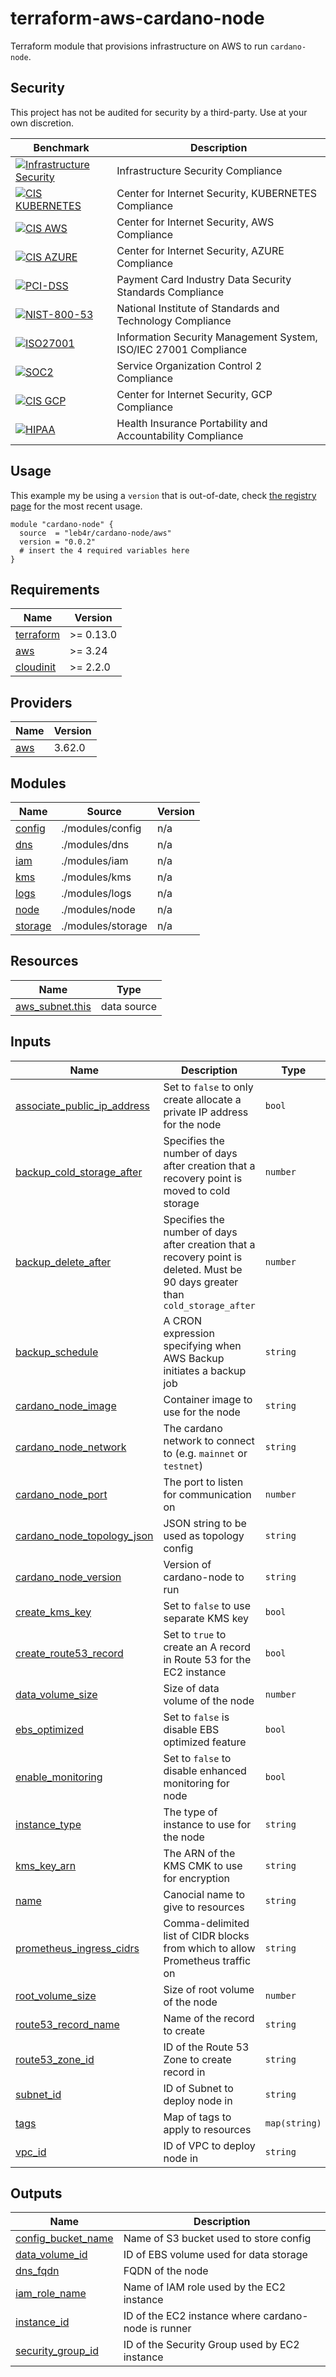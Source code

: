 # terraform-aws-cardano-node

Terraform module that provisions infrastructure on AWS to run `cardano-node`.

## Security

This project has not be audited for security by a third-party. Use at your own discretion.

| Benchmark                                                                                                                                                                                                                                           | Description                                                      |
| --------------------------------------------------------------------------------------------------------------------------------------------------------------------------------------------------------------------------------------------------- | ---------------------------------------------------------------- |
| [![Infrastructure Security](https://www.bridgecrew.cloud/badges/github/leb4r/terraform-aws-cardano-node/general)](https://www.bridgecrew.cloud/link/badge?vcs=github&fullRepo=leb4r%2Fterraform-aws-cardano-node&benchmark=INFRASTRUCTURE+SECURITY) | Infrastructure Security Compliance                               |
| [![CIS KUBERNETES](https://www.bridgecrew.cloud/badges/github/leb4r/terraform-aws-cardano-node/cis_kubernetes)](https://www.bridgecrew.cloud/link/badge?vcs=github&fullRepo=leb4r%2Fterraform-aws-cardano-node&benchmark=CIS+KUBERNETES+V1.5)       | Center for Internet Security, KUBERNETES Compliance              |
| [![CIS AWS](https://www.bridgecrew.cloud/badges/github/leb4r/terraform-aws-cardano-node/cis_aws)](https://www.bridgecrew.cloud/link/badge?vcs=github&fullRepo=leb4r%2Fterraform-aws-cardano-node&benchmark=CIS+AWS+V1.2)                            | Center for Internet Security, AWS Compliance                     |
| [![CIS AZURE](https://www.bridgecrew.cloud/badges/github/leb4r/terraform-aws-cardano-node/cis_azure)](https://www.bridgecrew.cloud/link/badge?vcs=github&fullRepo=leb4r%2Fterraform-aws-cardano-node&benchmark=CIS+AZURE+V1.1)                      | Center for Internet Security, AZURE Compliance                   |
| [![PCI-DSS](https://www.bridgecrew.cloud/badges/github/leb4r/terraform-aws-cardano-node/pci)](https://www.bridgecrew.cloud/link/badge?vcs=github&fullRepo=leb4r%2Fterraform-aws-cardano-node&benchmark=PCI-DSS+V3.2)                                | Payment Card Industry Data Security Standards Compliance         |
| [![NIST-800-53](https://www.bridgecrew.cloud/badges/github/leb4r/terraform-aws-cardano-node/nist)](https://www.bridgecrew.cloud/link/badge?vcs=github&fullRepo=leb4r%2Fterraform-aws-cardano-node&benchmark=NIST-800-53)                            | National Institute of Standards and Technology Compliance        |
| [![ISO27001](https://www.bridgecrew.cloud/badges/github/leb4r/terraform-aws-cardano-node/iso)](https://www.bridgecrew.cloud/link/badge?vcs=github&fullRepo=leb4r%2Fterraform-aws-cardano-node&benchmark=ISO27001)                                   | Information Security Management System, ISO/IEC 27001 Compliance |
| [![SOC2](https://www.bridgecrew.cloud/badges/github/leb4r/terraform-aws-cardano-node/soc2)](https://www.bridgecrew.cloud/link/badge?vcs=github&fullRepo=leb4r%2Fterraform-aws-cardano-node&benchmark=SOC2)                                          | Service Organization Control 2 Compliance                        |
| [![CIS GCP](https://www.bridgecrew.cloud/badges/github/leb4r/terraform-aws-cardano-node/cis_gcp)](https://www.bridgecrew.cloud/link/badge?vcs=github&fullRepo=leb4r%2Fterraform-aws-cardano-node&benchmark=CIS+GCP+V1.1)                            | Center for Internet Security, GCP Compliance                     |
| [![HIPAA](https://www.bridgecrew.cloud/badges/github/leb4r/terraform-aws-cardano-node/hipaa)](https://www.bridgecrew.cloud/link/badge?vcs=github&fullRepo=leb4r%2Fterraform-aws-cardano-node&benchmark=HIPAA)                                       | Health Insurance Portability and Accountability Compliance       |

## Usage

This example my be using a `version` that is out-of-date, check [the registry page](https://registry.terraform.io/modules/leb4r/cardano-node/aws/latest) for the most recent usage.

```hcl
module "cardano-node" {
  source  = "leb4r/cardano-node/aws"
  version = "0.0.2"
  # insert the 4 required variables here
}
```

<!-- BEGINNING OF PRE-COMMIT-TERRAFORM DOCS HOOK -->
## Requirements

| Name                                                                      | Version   |
| ------------------------------------------------------------------------- | --------- |
| <a name="requirement_terraform"></a> [terraform](#requirement\_terraform) | >= 0.13.0 |
| <a name="requirement_aws"></a> [aws](#requirement\_aws)                   | >= 3.24   |
| <a name="requirement_cloudinit"></a> [cloudinit](#requirement\_cloudinit) | >= 2.2.0  |

## Providers

| Name                                              | Version |
| ------------------------------------------------- | ------- |
| <a name="provider_aws"></a> [aws](#provider\_aws) | 3.62.0  |

## Modules

| Name | Source | Version |
|------|--------|---------|
| <a name="module_config"></a> [config](#module\_config) | ./modules/config | n/a |
| <a name="module_dns"></a> [dns](#module\_dns) | ./modules/dns | n/a |
| <a name="module_iam"></a> [iam](#module\_iam) | ./modules/iam | n/a |
| <a name="module_kms"></a> [kms](#module\_kms) | ./modules/kms | n/a |
| <a name="module_logs"></a> [logs](#module\_logs) | ./modules/logs | n/a |
| <a name="module_node"></a> [node](#module\_node) | ./modules/node | n/a |
| <a name="module_storage"></a> [storage](#module\_storage) | ./modules/storage | n/a |

## Resources

| Name                                                                                                     | Type        |
| -------------------------------------------------------------------------------------------------------- | ----------- |
| [aws_subnet.this](https://registry.terraform.io/providers/hashicorp/aws/latest/docs/data-sources/subnet) | data source |

## Inputs

| Name | Description | Type | Default | Required |
|------|-------------|------|---------|:--------:|
| <a name="input_associate_public_ip_address"></a> [associate\_public\_ip\_address](#input\_associate\_public\_ip\_address) | Set to `false` to only create allocate a private IP address for the node | `bool` | `true` | no |
| <a name="input_backup_cold_storage_after"></a> [backup\_cold\_storage\_after](#input\_backup\_cold\_storage\_after) | Specifies the number of days after creation that a recovery point is moved to cold storage | `number` | `30` | no |
| <a name="input_backup_delete_after"></a> [backup\_delete\_after](#input\_backup\_delete\_after) | Specifies the number of days after creation that a recovery point is deleted. Must be 90 days greater than `cold_storage_after` | `number` | `180` | no |
| <a name="input_backup_schedule"></a> [backup\_schedule](#input\_backup\_schedule) | A CRON expression specifying when AWS Backup initiates a backup job | `string` | `"cron(0 12 * * ? *)"` | no |
| <a name="input_cardano_node_image"></a> [cardano\_node\_image](#input\_cardano\_node\_image) | Container image to use for the node | `string` | `"docker.io/inputoutput/cardano-node"` | no |
| <a name="input_cardano_node_network"></a> [cardano\_node\_network](#input\_cardano\_node\_network) | The cardano network to connect to (e.g. `mainnet` or `testnet`) | `string` | `"mainnet"` | no |
| <a name="input_cardano_node_port"></a> [cardano\_node\_port](#input\_cardano\_node\_port) | The port to listen for communication on | `number` | `3001` | no |
| <a name="input_cardano_node_topology_json"></a> [cardano\_node\_topology\_json](#input\_cardano\_node\_topology\_json) | JSON string to be used as topology config | `string` | `""` | no |
| <a name="input_cardano_node_version"></a> [cardano\_node\_version](#input\_cardano\_node\_version) | Version of cardano-node to run | `string` | `"1.30.1"` | no |
| <a name="input_create_kms_key"></a> [create\_kms\_key](#input\_create\_kms\_key) | Set to `false` to use separate KMS key | `bool` | `true` | no |
| <a name="input_create_route53_record"></a> [create\_route53\_record](#input\_create\_route53\_record) | Set to `true` to create an A record in Route 53 for the EC2 instance | `bool` | `false` | no |
| <a name="input_data_volume_size"></a> [data\_volume\_size](#input\_data\_volume\_size) | Size of data volume of the node | `number` | `30` | no |
| <a name="input_ebs_optimized"></a> [ebs\_optimized](#input\_ebs\_optimized) | Set to `false` is disable EBS optimized feature | `bool` | `true` | no |
| <a name="input_enable_monitoring"></a> [enable\_monitoring](#input\_enable\_monitoring) | Set to `false` to disable enhanced monitoring for node | `bool` | `true` | no |
| <a name="input_instance_type"></a> [instance\_type](#input\_instance\_type) | The type of instance to use for the node | `string` | `"t3.large"` | no |
| <a name="input_kms_key_arn"></a> [kms\_key\_arn](#input\_kms\_key\_arn) | The ARN of the KMS CMK to use for encryption | `string` | `""` | no |
| <a name="input_name"></a> [name](#input\_name) | Canocial name to give to resources | `string` | `"cardano-node"` | no |
| <a name="input_prometheus_ingress_cidrs"></a> [prometheus\_ingress\_cidrs](#input\_prometheus\_ingress\_cidrs) | Comma-delimited list of CIDR blocks from which to allow Prometheus traffic on | `string` | `"0.0.0.0/0"` | no |
| <a name="input_root_volume_size"></a> [root\_volume\_size](#input\_root\_volume\_size) | Size of root volume of the node | `number` | `8` | no |
| <a name="input_route53_record_name"></a> [route53\_record\_name](#input\_route53\_record\_name) | Name of the record to create | `string` | `""` | no |
| <a name="input_route53_zone_id"></a> [route53\_zone\_id](#input\_route53\_zone\_id) | ID of the Route 53 Zone to create record in | `string` | `""` | no |
| <a name="input_subnet_id"></a> [subnet\_id](#input\_subnet\_id) | ID of Subnet to deploy node in | `string` | n/a | yes |
| <a name="input_tags"></a> [tags](#input\_tags) | Map of tags to apply to resources | `map(string)` | `{}` | no |
| <a name="input_vpc_id"></a> [vpc\_id](#input\_vpc\_id) | ID of VPC to deploy node in | `string` | n/a | yes |

## Outputs

| Name | Description |
|------|-------------|
| <a name="output_config_bucket_name"></a> [config\_bucket\_name](#output\_config\_bucket\_name) | Name of S3 bucket used to store config |
| <a name="output_data_volume_id"></a> [data\_volume\_id](#output\_data\_volume\_id) | ID of EBS volume used for data storage |
| <a name="output_dns_fqdn"></a> [dns\_fqdn](#output\_dns\_fqdn) | FQDN of the node |
| <a name="output_iam_role_name"></a> [iam\_role\_name](#output\_iam\_role\_name) | Name of IAM role used by the EC2 instance |
| <a name="output_instance_id"></a> [instance\_id](#output\_instance\_id) | ID of the EC2 instance where cardano-node is runner |
| <a name="output_security_group_id"></a> [security\_group\_id](#output\_security\_group\_id) | ID of the Security Group used by EC2 instance |
<!-- END OF PRE-COMMIT-TERRAFORM DOCS HOOK -->
